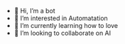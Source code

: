 - 👋 Hi, I’m a bot
- 👀 I’m interested in Automatation
- 🌱 I’m currently learning how to love
- 💞️ I’m looking to collaborate on AI

<!---
l-gitmgmt-a-itcnshg/l-gitmgmt-a-itcnshg is a ✨ special ✨ repository because its `README.md` (this file) appears on your GitHub profile.
You can click the Preview link to take a look at your changes.
--->
